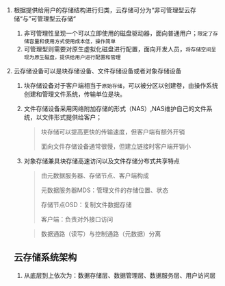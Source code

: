 1. 根据提供给用户的存储结构进行归类，云存储可分为“非可管理型云存储“与”可管理型云存储“

   1. 非可管理性呈现一个可以立即使用的磁盘驱动器，面向普通用户；`限定了存储容量和使用方式使用成本低，操作简单`
   2. 可管理型则需要对原生虚拟化磁盘进行配置，面向开发人员，`将存储空间呈现为原生磁盘，提供给用户进行配置和管理`

2. 云存储设备可以是块存储设备、文件存储设备或者对象存储设备

   1. 块存储设备对于客户端相当于`原始存储`，可以被分区以创建卷，由操作系统创建和管理文件系统，传输单位是块。

   2. 文件存储设备采用网络附加存储的形式（NAS）,NAS维护自己的文件系统，以文件形式提供给客户；

      > 块存储可以提高更快的传输速度，但客户端有额外开销
      >
      > 面向文件存储设备通常很慢，但建立链接时客户端开销小

   3. 对象存储兼具块存储高速访问以及文件存储分布式共享特点

      > 由元数据服务器、存储节点、客户端构成
      >
      > 元数据服务器MDS：管理文件的存储位置、状态
      >
      > 存储节点OSD：复制文件数据存储
      >
      > 客户端：负责对外接口访问

      > 数据通路（读写）与控制通路（元数据）分离

   ## 云存储系统架构

   1. 从底层到上依次为：数据存储层、数据管理层、数据服务层、用户访问层